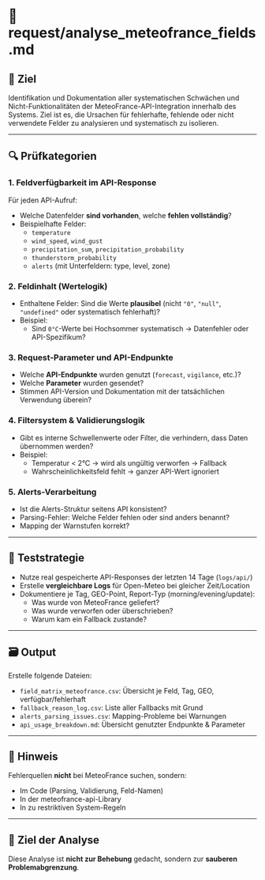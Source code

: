 # 📡 request/analyse_meteofrance_fields.md

## 🎯 Ziel

Identifikation und Dokumentation aller systematischen Schwächen und Nicht-Funktionalitäten der MeteoFrance-API-Integration innerhalb des Systems. Ziel ist es, die Ursachen für fehlerhafte, fehlende oder nicht verwendete Felder zu analysieren und systematisch zu isolieren.

---

## 🔍 Prüfkategorien

### 1. Feldverfügbarkeit im API-Response
Für jeden API-Aufruf:
- Welche Datenfelder **sind vorhanden**, welche **fehlen vollständig**?
- Beispielhafte Felder:
  - `temperature`
  - `wind_speed`, `wind_gust`
  - `precipitation_sum`, `precipitation_probability`
  - `thunderstorm_probability`
  - `alerts` (mit Unterfeldern: type, level, zone)

### 2. Feldinhalt (Wertelogik)
- Enthaltene Felder: Sind die Werte **plausibel** (nicht `"0"`, `"null"`, `"undefined"` oder systematisch fehlerhaft)?
- Beispiel:
  - Sind `0°C`-Werte bei Hochsommer systematisch → Datenfehler oder API-Spezifikum?

### 3. Request-Parameter und API-Endpunkte
- Welche **API-Endpunkte** wurden genutzt (`forecast`, `vigilance`, etc.)?
- Welche **Parameter** wurden gesendet?
- Stimmen API-Version und Dokumentation mit der tatsächlichen Verwendung überein?

### 4. Filtersystem & Validierungslogik
- Gibt es interne Schwellenwerte oder Filter, die verhindern, dass Daten übernommen werden?
- Beispiel:
  - Temperatur < 2°C → wird als ungültig verworfen → Fallback
  - Wahrscheinlichkeitsfeld fehlt → ganzer API-Wert ignoriert

### 5. Alerts-Verarbeitung
- Ist die Alerts-Struktur seitens API konsistent?
- Parsing-Fehler: Welche Felder fehlen oder sind anders benannt?
- Mapping der Warnstufen korrekt?

---

## 🧪 Teststrategie

- Nutze real gespeicherte API-Responses der letzten 14 Tage (`logs/api/`)
- Erstelle **vergleichbare Logs** für Open-Meteo bei gleicher Zeit/Location
- Dokumentiere je Tag, GEO-Point, Report-Typ (morning/evening/update):
  - Was wurde von MeteoFrance geliefert?
  - Was wurde verworfen oder überschrieben?
  - Warum kam ein Fallback zustande?

---

## 🗃️ Output

Erstelle folgende Dateien:
- `field_matrix_meteofrance.csv`: Übersicht je Feld, Tag, GEO, verfügbar/fehlerhaft
- `fallback_reason_log.csv`: Liste aller Fallbacks mit Grund
- `alerts_parsing_issues.csv`: Mapping-Probleme bei Warnungen
- `api_usage_breakdown.md`: Übersicht genutzter Endpunkte & Parameter

---

## 🛑 Hinweis

Fehlerquellen **nicht** bei MeteoFrance suchen, sondern:
- Im Code (Parsing, Validierung, Feld-Namen)
- In der meteofrance-api-Library
- In zu restriktiven System-Regeln

---

## 🧾 Ziel der Analyse

Diese Analyse ist **nicht zur Behebung** gedacht, sondern zur **sauberen Problemabgrenzung**.